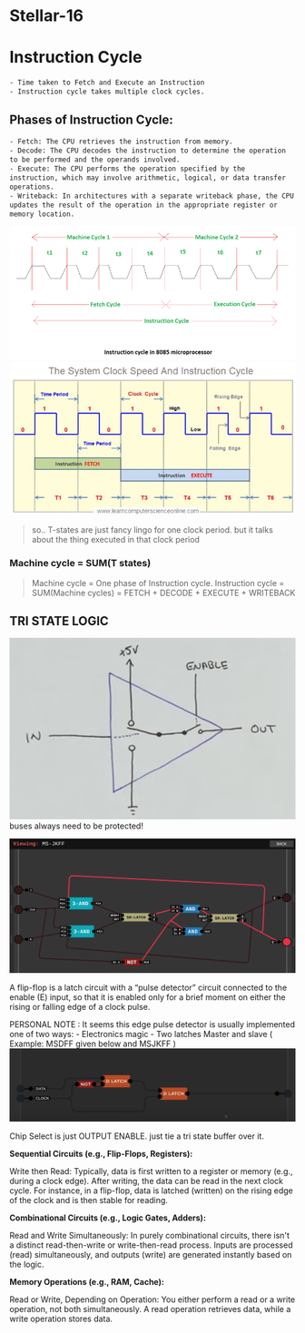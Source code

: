 # Stellar-16

# Instruction Cycle
    - Time taken to Fetch and Execute an Instruction
    - Instruction cycle takes multiple clock cycles.
  
## Phases of Instruction Cycle:
    - Fetch: The CPU retrieves the instruction from memory.
    - Decode: The CPU decodes the instruction to determine the operation to be performed and the operands involved.
    - Execute: The CPU performs the operation specified by the instruction, which may involve arithmetic, logical, or data transfer operations.
    - Writeback: In architectures with a separate writeback phase, the CPU updates the result of the operation in the appropriate register or memory location.
  
![alt text](image-1.png)
![alt text](image.png)

> so.. T-states are just fancy lingo for one clock period. but it talks about the thing executed in that clock period

### Machine cycle = SUM(T states)
> Machine cycle = One phase of Instruction cycle.
> Instruction cycle = SUM(Machine cycles) = FETCH + DECODE + EXECUTE + WRITEBACK


## TRI STATE LOGIC
![alt text](image-2.png)
buses always need to be protected!

![alt text](image-3.png)



A flip-flop is a latch circuit with a “pulse detector” circuit connected to the enable (E) input, so that it is enabled only for a brief moment on either the rising or falling edge of a clock pulse.

PERSONAL NOTE : It seems this edge pulse detector is usually implemented one of two ways:
    - Electronics magic
    - Two latches Master and slave ( Example: MSDFF given below and MSJKFF )
![alt text](image-4.png)


Chip Select is just OUTPUT ENABLE. just tie a tri state buffer over it.


**Sequential Circuits (e.g., Flip-Flops, Registers):**

Write then Read: Typically, data is first written to a register or memory (e.g., during a clock edge). After writing, the data can be read in the next clock cycle. For instance, in a flip-flop, data is latched (written) on the rising edge of the clock and is then stable for reading.

**Combinational Circuits (e.g., Logic Gates, Adders):**

Read and Write Simultaneously: In purely combinational circuits, there isn't a distinct read-then-write or write-then-read process. Inputs are processed (read) simultaneously, and outputs (write) are generated instantly based on the logic.

**Memory Operations (e.g., RAM, Cache):**

Read or Write, Depending on Operation: You either perform a read or a write operation, not both simultaneously. A read operation retrieves data, while a write operation stores data.



